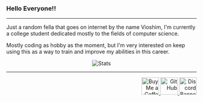 ### Hello Everyone!!
---
Just a random fella that goes on internet by the name Vioshim, I'm currently a college student dedicated mostly to the fields of computer science.

Mostly coding as hobby as the moment, but I'm very interested on keep using this as a way to train and improve my abilities in this career.

<p align="center">
  <img src="https://github-readme-stats.vercel.app/api?username=Vioshim&show_icons=true&theme=onedark" alt="Stats"/>
</p>

---

<p align="right">
  <a href='https://ko-fi.com/Vioshim' target='_blank'>
    <img height='35' style='border:0px;height:46px;' src='https://az743702.vo.msecnd.net/cdn/kofi3.png?v=0' border='0' alt='Buy Me a Coffee at ko-fi.com' />
  </a>
  <a href='https://github.com/Vioshim' target='_blank'>
    <img height='35' style='border:0px;height:46px;' src='https://img.shields.io/badge/GitHub-100000?style=for-the-badge&logo=github&logoColor=white' border='0' alt='GitHub' />
  </a>
  <a href='https://discord.gg/Tf7Y7hyGk4' target='_blank'>
    <img height='35' style='border:0px;height:46px;' src="https://discordapp.com/api/guilds/1065784144417787994/widget.png?style=banner2" alt="Discord Banner"/>
  </a>
</p>
